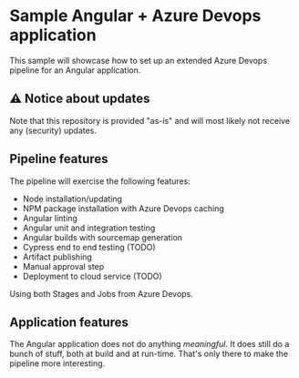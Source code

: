 # Sample Angular + Azure Devops application

This sample will showcase how to set up an extended Azure Devops pipeline for an Angular application.

## ⚠️ Notice about updates

Note that this repository is provided "as-is" and will most likely not receive any (security) updates.

## Pipeline features

The pipeline will exercise the following features:

- Node installation/updating
- NPM package installation with Azure Devops caching
- Angular linting
- Angular unit and integration testing
- Angular builds with sourcemap generation
- Cypress end to end testing (TODO)
- Artifact publishing
- Manual approval step
- Deployment to cloud service (TODO)

Using both Stages and Jobs from Azure Devops.

## Application features

The Angular application does not do anything _meaningful_.
It does still do a bunch of stuff, both at build and at run-time.
That's only there to make the pipeline more interesting.
